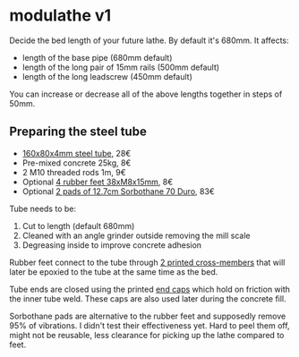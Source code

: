 # modulathe v1

Decide the bed length of your future lathe. By default it's 680mm. It affects:

- length of the base pipe (680mm default)
- length of the long pair of 15mm rails (500mm default)
- length of the long leadscrew (450mm default)

You can increase or decrease all of the above lengths together in steps of 50mm.

## Preparing the steel tube

- [160x80x4mm steel tube](https://www.ebay.de/itm/132751662693?var=432062251186), 28€
- Pre-mixed concrete 25kg, 8€
- 2 M10 threaded rods 1m, 9€
- Optional [4 rubber feet 38xM8x15mm](https://www.aliexpress.com/item/1005006179757754.html), 8€
- Optional [2 pads of 12.7cm Sorbothane 70 Duro](https://www.amazon.de/dp/B005JRO1KO?ref=ppx_yo2ov_dt_b_fed_asin_title&th=1), 83€

Tube needs to be:

1. Cut to length (default 680mm)
2. Cleaned with an angle grinder outside removing the mill scale
3. Degreasing inside to improve concrete adhesion

Rubber feet connect to the tube through [2 printed cross-members](step/Pipe160CrossFoot38M8.step) that will later be epoxied to the tube at the same time as the bed.

Tube ends are closed using the printed [end caps](step/Pipe160x80Cap1.step) which hold on friction with the inner tube weld. These caps are also used later during the concrete fill.

Sorbothane pads are alternative to the rubber feet and supposedly remove 95% of vibrations. I didn't test their effectiveness yet. Hard to peel them off, might not be reusable, less clearance for picking up the lathe compared to feet.
